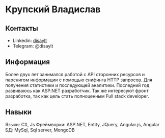 # Крупский Владислав

## Контакты
* Linkedin: [disaylt](https://www.linkedin.com/in/disaylt/)
* Telegram: @disaylt

## Информация
Более двух лет занимался работой с API сторонних ресурсов и парснигом информации с помощью снифинга HTTP запросов. Для получения статистики и последующей аналитики. Последний год развиваюсь как ASP.NET разработчик. Так же интересуют фронт разработка, так как цель стать полноценным Full stack developer.

## Навыки
Языки: C#, Js
Фреймворки: ASP.NET, Entity, JQuery, Angular.js, Angular
БД: MySql, Sql server, MongoDB
